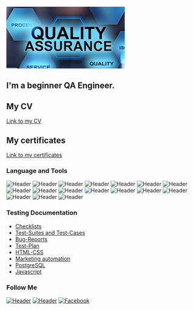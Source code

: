 ![Header](https://github.com/snataliia/snataliia/blob/main/assets/images.png)
## I'm a beginner QA Engineer. 
 
## My CV
[Link to my CV](https://drive.google.com/file/d/1psASsgzy2Rjj_lcOPohOQmKlLrw0a1Br/view?usp=share_link)

## My certificates
[Link to my certificates](https://drive.google.com/drive/folders/1s7UsyhV8a-f8t4_bpmthkmQ5Y0kgy0qC?usp=share_link)


### Language and Tools
![Header](https://img.shields.io/badge/Jira-090909?style=for-the-badge&logo=jira&logoColor=136be1)
![Header](https://img.shields.io/badge/Postman-090909?style=for-the-badge&logo=postman&logoColor=f76935)
![Header](https://img.shields.io/badge/Github-090909?style=for-the-badge&logo=github&logoColor=8cc4d7)
![Header](https://img.shields.io/badge/Figma-090909?style=for-the-badge&logo=figma&logoColor=7d5fa6)
![Header](https://img.shields.io/badge/PostgreSQL-090909?style=for-the-badge&logo=postgresql&logoColor=00618a)
![Header](https://img.shields.io/badge/DevTools-090909?style=for-the-badge&logo=googlechrome&logoColor=2674f2)
![Header](https://img.shields.io/badge/AndroidStudio-090909?style=for-the-badge&logo=androidstudio&logoColor=3ad07d)
![Header](https://img.shields.io/badge/vscode-090909?style=for-the-badge&logo=vscode&logoColor=3ad07d)
![Header](https://img.shields.io/badge/TestRail-090909?style=for-the-badge&logo=testrail&logoColor=71b556)
![Header](https://img.shields.io/badge/TestLink-090909?style=for-the-badge&logo=TestLink&logoColor=71b556)
![Header](https://img.shields.io/badge/MantisBT-090909?style=for-the-badge&logo=MantisBT&logoColor=71b556)
![Header](https://img.shields.io/badge/HTML-090909?style=for-the-badge&logo=HTML&logoColor=71b556)
![Header](https://img.shields.io/badge/CSS-090909?style=for-the-badge&logo=CSS&logoColor=71b556)
![Header](https://img.shields.io/badge/WIX-090909?style=for-the-badge&logo=WIX&logoColor=71b556)
![Header](https://img.shields.io/badge/ActiveCampaign-090909?style=for-the-badge&logo=ActiveCampaign&logoColor=71b556)
![Header](https://img.shields.io/badge/Zapier-090909?style=for-the-badge&logo=Zapier&logoColor=71b556)
![Header](https://img.shields.io/badge/Javascript-090909?style=for-the-badge&logo=Javascript&logoColor=71b556)

### Testing Documentation

- [Checklists](https://drive.google.com/drive/folders/19CEfjViCLbtwHr4UX10Xn5CLkSVlMnXY?usp=sharing)
- [Test-Suites and Test-Cases](https://drive.google.com/drive/folders/17167j3F7Ef7MjUbpV8r223GnOjuHAqzW?usp=share_link)
- [Bug-Reports](https://drive.google.com/drive/folders/1jINoqQwJpehGvX0SLPdGz_hCjj1M0esX?usp=share_link)
- [Test-Plan](https://drive.google.com/drive/folders/1E4otfIWkP8vz2GM74XB7JKAWaKjK3Dwa?usp=sharing)
- [HTML-CSS](https://iridescent-trifle-ff0493.netlify.app)
- [Marketing automation](https://teplodim2015.wixsite.com/snow-therapy)
- [PostgreSQL](https://drive.google.com/drive/folders/1dkL4Y_1A0D1wThJASBDFCZ_jiWgwyKiU?usp=sharing)
 - [Javascript](https://drive.google.com/drive/folders/10SBLg1-kcroZlEgSCcXAlJaZnVfokgnt?usp=sharing)  


### Follow Me
[![Header](https://img.shields.io/badge/Telegram-090909?style=for-the-badge&logo=telegram&logoColor=31a5db)](https://t.me/Nataliia_Sushko)
[![Header](https://img.shields.io/badge/Linkedin-090909?style=for-the-badge&logo=linkedin&logoColor=0073b1)](https://www.linkedin.com/in/nataliia-sushko/)
[![Facebook](https://img.shields.io/badge/-Facebook-090909?style=for-the-badge&logo=Facebook&logoColor=1195F5)](https://www.facebook.com/nataliya.sushko.7/)


